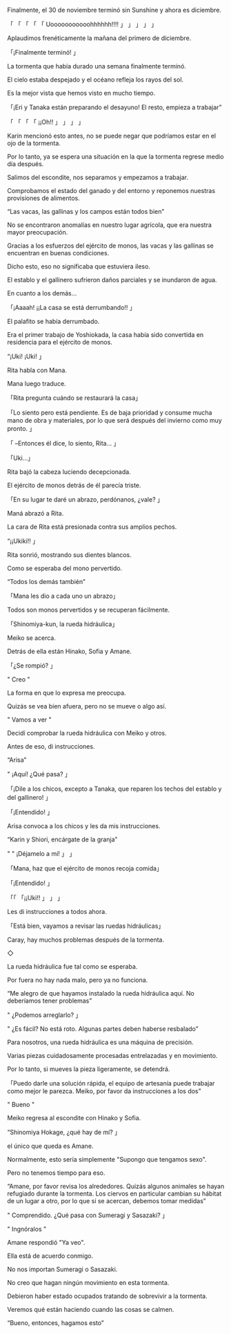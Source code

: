 
Finalmente, el 30 de noviembre terminó sin Sunshine y ahora es diciembre.

「 「 「 「 「 Uooooooooooohhhhhh!!!! 」 」 」 」 」

Aplaudimos frenéticamente la mañana del primero de diciembre.

「¡Finalmente terminó! 」

La tormenta que había durado una semana finalmente terminó.

El cielo estaba despejado y el océano refleja los rayos del sol.

Es la mejor vista que hemos visto en mucho tiempo.

「¡Eri y Tanaka están preparando el desayuno! El resto, empieza a trabajar”

「 「 「 「 ¡¡Oh!! 」 」 」 」

Karin mencionó esto antes, no se puede negar que podríamos estar en el ojo de la tormenta.

Por lo tanto, ya se espera una situación en la que la tormenta regrese medio día después.

Salimos del escondite, nos separamos y empezamos a trabajar.

Comprobamos el estado del ganado y del entorno y reponemos nuestras provisiones de alimentos.

“Las vacas, las gallinas y los campos están todos bien”

No se encontraron anomalías en nuestro lugar agrícola, que era nuestra mayor preocupación.

Gracias a los esfuerzos del ejército de monos, las vacas y las gallinas se encuentran en buenas condiciones.

Dicho esto, eso no significaba que estuviera ileso.

El establo y el gallinero sufrieron daños parciales y se inundaron de agua.

En cuanto a los demás…

「¡Aaaah! ¡¡La casa se está derrumbando!! 」

El palafito se había derrumbado.

Era el primer trabajo de Yoshiokada, la casa había sido convertida en residencia para el ejército de monos.

“¡Uki! ¡Uki! 」

Rita habla con Mana.

Mana luego traduce.

「Rita pregunta cuándo se restaurará la casa」

「Lo siento pero está pendiente. Es de baja prioridad y consume mucha mano de obra y materiales, por lo que será después del invierno como muy pronto. 」

「 –Entonces él dice, lo siento, Rita… 」

「Uki...」

Rita bajó la cabeza luciendo decepcionada.

El ejército de monos detrás de él parecía triste.

「En su lugar te daré un abrazo, perdónanos, ¿vale? 」

Maná abrazó a Rita.

La cara de Rita está presionada contra sus amplios pechos.

“¡¡Ukiki!! 」

Rita sonrió, mostrando sus dientes blancos.

Como se esperaba del mono pervertido.

“Todos los demás también”

「Mana les dio a cada uno un abrazo」

Todos son monos pervertidos y se recuperan fácilmente.

「Shinomiya-kun, la rueda hidráulica」

Meiko se acerca.

Detrás de ella están Hinako, Sofia y Amane.

「¿Se rompió? 」

" Creo "

La forma en que lo expresa me preocupa.

Quizás se vea bien afuera, pero no se mueve o algo así.

" Vamos a ver "

Decidí comprobar la rueda hidráulica con Meiko y otros.

Antes de eso, di instrucciones.

“Arisa”

" ¡Aquí! ¿Qué pasa? 」

「¡Dile a los chicos, excepto a Tanaka, que reparen los techos del establo y del gallinero! 」

「¡Entendido! 」

Arisa convoca a los chicos y les da mis instrucciones.

“Karin y Shiori, encárgate de la granja”

" " ¡Déjamelo a mí! 」 」

「Mana, haz que el ejército de monos recoja comida」

「¡Entendido! 」

「「 「¡¡Uki!! 」 」 」

Les di instrucciones a todos ahora.

「Está bien, vayamos a revisar las ruedas hidráulicas」

Caray, hay muchos problemas después de la tormenta.

◇

La rueda hidráulica fue tal como se esperaba.

Por fuera no hay nada malo, pero ya no funciona.

“Me alegro de que hayamos instalado la rueda hidráulica aquí. No deberíamos tener problemas”

" ¿Podemos arreglarlo? 」

" ¿Es fácil? No está roto. Algunas partes deben haberse resbalado”

Para nosotros, una rueda hidráulica es una máquina de precisión.

Varias piezas cuidadosamente procesadas entrelazadas y en movimiento.

Por lo tanto, si mueves la pieza ligeramente, se detendrá.

「Puedo darle una solución rápida, el equipo de artesanía puede trabajar como mejor le parezca. Meiko, por favor da instrucciones a los dos”

" Bueno "

Meiko regresa al escondite con Hinako y Sofia.

“Shinomiya Hokage, ¿qué hay de mí? 」

el único que queda es Amane.

Normalmente, esto sería simplemente "Supongo que tengamos sexo".

Pero no tenemos tiempo para eso.

“Amane, por favor revisa los alrededores. Quizás algunos animales se hayan refugiado durante la tormenta. Los ciervos en particular cambian su hábitat de un lugar a otro, por lo que si se acercan, debemos tomar medidas”

" Comprendido. ¿Qué pasa con Sumeragi y Sasazaki? 」

" Ingnóralos "

Amane respondió "Ya veo".

Ella está de acuerdo conmigo.

No nos importan Sumeragi o Sasazaki.

No creo que hagan ningún movimiento en esta tormenta.

Debieron haber estado ocupados tratando de sobrevivir a la tormenta.

Veremos qué están haciendo cuando las cosas se calmen.

“Bueno, entonces, hagamos esto”